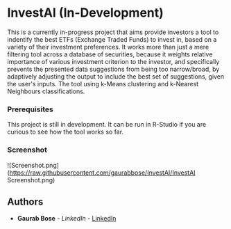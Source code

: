 # InvestAI (In-Development)

This is a currently in-progress project that aims provide investors a tool to indentify the best ETFs (Exchange Traded Funds) to invest in, based on a variety of their investment preferences. It works more than just a mere filtering tool across a database of securities, because it weights relative importance of various investment criterion to the investor, and specifically prevents the presented data suggestions from being too narrow/broad, by adaptively adjusting the output to include the best set of suggestions, given the user's inputs. The tool using k-Means clustering and k-Nearest Neighbours classifications.


### Prerequisites

This project is still in development. It can be run in R-Studio if you are curious to see how the tool works so far.


### Screenshot

![Screenshot.png](https://raw.githubusercontent.com/gaurabbose/InvestAI/InvestAI Screenshot.png)

## Authors

* **Gaurab Bose** - *LinkedIn* - [LinkedIn](https://www.linkedin.com/in/gbose)
